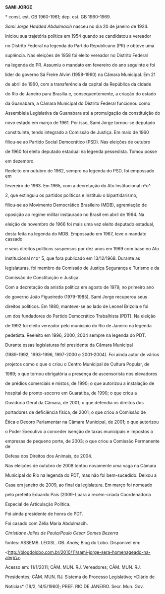 **SAMI JORGE**



\* const. est. GB 1960-1961; dep. est. GB 1960-1969.



*Sami Jorge Haddad Abdulmacih* nasceu no dia 20 de janeiro de 1924.



Iniciou sua trajetória política em 1954 quando se candidatou a vereador

no Distrito Federal na legenda do Partido Republicano (PR) e obteve uma

suplência. Nas eleições de 1958 foi eleito vereador no Distrito Federal

na legenda do PR. Assumiu o mandato em fevereiro do ano seguinte e foi

líder do governo Sá Freire Alvim (1958-1960) na Câmara Municipal. Em 21

de abril de 1960, com a transferência da capital da República da cidade

do Rio de Janeiro para Brasília e, consequentemente, a criação do estado

da Guanabara, a Câmara Municipal do Distrito Federal funcionou como

Assembleia Legislativa da Guanabara até a promulgação da constituição do

novo estado em março de 1961. Por isso, Sami Jorge tornou-se deputado

constituinte, tendo integrado a Comissão de Justiça. Em maio de 1960

filiou-se ao Partido Social Democrático (PSD). Nas eleições de outubro

de 1960 foi eleito deputado estadual na legenda pessedista. Tomou posse

em dezembro.



Reeleito em outubro de 1962, sempre na legenda do PSD, foi empossado em

fevereiro de 1963. Em 1965, com a decretação do Ato Institucional n^o^

2, que extinguiu os partidos políticos e instituiu o bipartidarismo,

filiou-se ao Movimento Democrático Brasileiro (MDB), agremiação de

oposição ao regime militar instaurado no Brasil em abril de 1964. Na

eleição de novembro de 1966 foi mais uma vez eleito deputado estadual,

desta feita na legenda do MDB. Empossado em 1967, teve o mandato cassado

e seus direitos políticos suspensos por dez anos em 1969 com base no Ato

Institucional n^o^ 5, que fora publicado em 13/12/1968. Durante as

legislaturas, foi membro da Comissão de Justiça Segurança e Turismo e da

Comissão de Constituição e Justiça.



Com a decretação da anistia política em agosto de 1979, no primeiro ano

do governo João Figueiredo (1979-1985), Sami Jorge recuperou seus

direitos políticos. Em 1980, manteve-se ao lado de Leonel Brizola e foi

um dos fundadores do Partido Democrático Trabalhista (PDT). Na eleição

de 1992 foi eleito vereador pelo município do Rio de Janeiro na legenda

pedetista. Reeleito em 1996, 2000, 2004 sempre na legenda do PDT.

Durante essas legislaturas foi presidente da Câmara Municipal

(1989-1992, 1993-1996, 1997-2000 e 2001-2004). Foi ainda autor de vários

projetos como o que o criou o Centro Municipal de Cultura Popular, de

1989; o que tornou obrigatória a presença de ascensorista nos elevadores

de prédios comerciais e mistos, de 1990; o que autorizou a instalação de

hospital de pronto-socorro em Guaratiba, de 1990; o que criou a

Ouvidoria Geral da Câmara, de 2001; o que defendia os direitos dos

portadores de deficiência física, de 2001; o que criou a Comissão de

Ética e Decoro Parlamentar na Câmara Municipal, de 2001; o que autorizou

o Poder Executivo a conceder isenção de taxas municipais e impostos a

empresas de pequeno porte, de 2003; o que criou a Comissão Permanente de

Defesa dos Direitos dos Animais, de 2004.



Nas eleições de outubro de 2008 tentou novamente uma vaga na Câmara

Municipal do Rio na legenda do PDT, mas não foi bem-sucedido. Deixou a

Casa em janeiro de 2009, ao final da legislatura. Em março foi nomeado

pelo prefeito Eduardo Pais (2009-) para a recém-criada Coordenadoria

Especial de Articulação Política.



Foi ainda presidente de honra do PDT.



Foi casado com Zélia Maria Abdulmacih.



*Christiane Jalles de Paula/Paulo César Gomes Bezerra*



fontes: ASSEMB. LEGISL. GB. *Anais*; Blog do Lobo. Disponível em:

\<http://blogdolobo.com.br/2010/11/sami-jorge-sera-homenageado-na-alerj/\>.

Acesso em: 11/1/2011; CÂM. MUN. RJ. Vereadores; CÂM. MUN. RJ.

Presidentes; CÂM. MUN. RJ. Sistema do Processo Legislativo; *Diário de

Notícias* (18/2, 14/5/1960); PREF. RIO DE JANEIRO. Secr. Mun. Gov.

